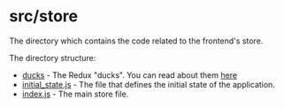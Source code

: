src/store
=========

The directory which contains the code related to the frontend's store.

The directory structure:
- [ducks](ducks) - The Redux "ducks".
You can read about them [here](https://github.com/erikras/ducks-modular-redux)
- [initial_state.js](initial\_state.js) - The file that defines the initial
state of the application.
- [index.js](index.js) - The main store file.
